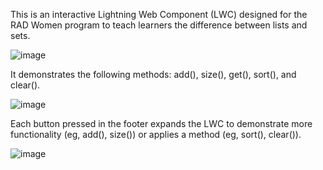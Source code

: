 This is an interactive Lightning Web Component (LWC) designed for the RAD Women program to teach learners the difference between lists and sets.

![image](https://github.com/neilhohmann/ApexListSetDemo/assets/129966678/dda0fa1d-d6ff-43b1-b408-a7fefb7577c4)

It demonstrates the following methods: add(), size(), get(), sort(), and clear().

![image](https://github.com/neilhohmann/ApexListSetDemo/assets/129966678/4fa74e15-a390-45fb-9441-239ff47b5c73)

Each button pressed in the footer expands the LWC to demonstrate more functionality (eg, add(), size()) or applies a method (eg, sort(), clear()).

![image](https://github.com/neilhohmann/ApexListSetDemo/assets/129966678/a1790b87-68ea-41b3-97d1-71f9d14ebb87)

